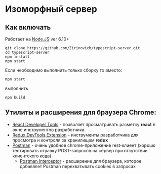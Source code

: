 # Изоморфный сервер

## Как включать

Работает на [Node.JS](https://nodejs.org/en/) ver 6.10+

    git clone https://github.com/Zirinovich/typescript-server.git
	cd typescript-server
	npm install
	npm start

Если необходимо выполнить только сборку то вместо:

	npm start
выполнить

    npm build

## Утилиты и расширения для браузера Chrome:
* [React Developer Tools](https://chrome.google.com/webstore/detail/react-developer-tools/fmkadmapgofadopljbjfkapdkoienihi) - позволяет просматривать разметку **react** в окне инструментов разработчика.
* [Redux DevTools Extension](https://chrome.google.com/webstore/detail/redux-devtools/lmhkpmbekcpmknklioeibfkpmmfibljd) - инструменты разработчика для просмотра и контроля за хранилищем **redux**
* [Postman](https://chrome.google.com/webstore/detail/postman/fhbjgbiflinjbdggehcddcbncdddomop) - очень удобное chrome-приложение rest-клиент (хорошо тестировать отравку POST-запросов на сервер при отсутствии клиентского кода)
  * [Postman Interceptor](https://chrome.google.com/webstore/detail/postman-interceptor/aicmkgpgakddgnaphhhpliifpcfhicfo) - расширение для браузера, которое добавляет Postman перехватывать cookies в запросах 

